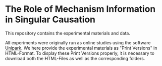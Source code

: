 # The Role of Mechanism Information in Singular Causation
 
This repository contains the experimental materials and data. 

All experiments were originally run as online studies using the software [Unipark](https://www.unipark.com/). We here provide the experimental materials as "Print Versions" in HTML-Format. To display these Print Versions properly, it is necessary to download both the HTML-Files as well as the corresponding folders. 